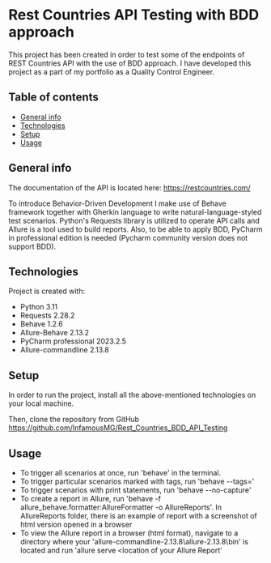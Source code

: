 # Rest Countries API Testing with BDD approach #

This project has been created in order to test some of the endpoints of REST Countries API with the use of BDD approach. 
I have developed this project as a part of my portfolio as a Quality Control Engineer.

## Table of contents
* [General info](#general-info)
* [Technologies](#technologies)
* [Setup](#setup)
* [Usage](#usage)


## General info
The documentation of the API is located here: https://restcountries.com/

To introduce Behavior-Driven Development I make use of Behave framework together with Gherkin language to write natural-language-styled test scenarios. 
Python's Requests library is utilized to operate API calls and Allure is a tool used to build reports.
Also, to be able to apply BDD, PyCharm in professional edition is needed (Pycharm community version does not support BDD).

## Technologies
Project is created with:
- Python 3.11
- Requests 2.28.2
- Behave 1.2.6
- Allure-Behave 2.13.2
- PyCharm professional 2023.2.5
- Allure-commandline 2.13.8

## Setup
In order to run the project, install all the above-mentioned technologies on your local machine.

Then, clone the repository from GitHub https://github.com/InfamousMG/Rest_Countries_BDD_API_Testing

## Usage
- To trigger all scenarios at once, run 'behave' in the terminal.
- To trigger particular scenarios marked with tags, run 'behave --tags=<scenario tag>'
- To trigger scenarios with print statements, run 'behave --no-capture'
- To create a report in Allure, run 'behave -f allure_behave.formatter:AllureFormatter -o AllureReports'. In AllureReports folder, there is an example of report with a screenshot of html version opened in a browser
- To view the Allure report in a browser (html format), navigate to a directory where your 'allure-commandline-2.13.8\allure-2.13.8\bin' is located and run 'allure serve <location of your Allure Report'
